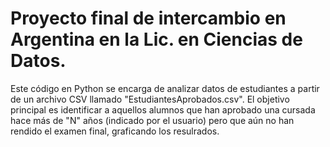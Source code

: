 
# Proyecto final de intercambio en Argentina en la Lic. en Ciencias de Datos. 

Este código en Python se encarga de analizar datos de estudiantes a partir de un archivo CSV llamado "EstudiantesAprobados.csv". El objetivo principal es identificar a aquellos alumnos que han aprobado una cursada hace más de "N" años (indicado por el usuario) pero que aún no han rendido el examen final, graficando los resulrados.
